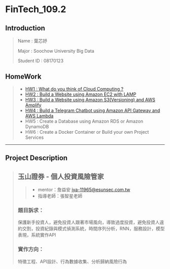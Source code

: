 # FinTech_109.2
## Introduction
>  Name : 葉芯妤
>  
>  Major : Soochow University Big Data
>  
>  Student ID : 08170123
## HomeWork

> * [HW1 : What do you think of Cloud Computing ?](https://github.com/Katrina00/FinTech/blob/main/HW1/HW1.md)
> * [HW2 : Build a Website using Amazon EC2 with LAMP](https://youtu.be/XJgfqAS-yCE)
> * [HW3 : Build a Website using Amazon S3(Versioning) and AWS Amplify](https://youtu.be/y_2Ba26YSi8)
> * [HW4 : Build a Telegram Chatbot using Amazon API Gateway and AWS Lambda](https://youtu.be/eQG8rEE82mA)
> * HW5 : Create a Database using Amazon RDS or Amazon DynamoDB
> * HW6 : Create a Docker Container or Build your own Project Services


---
## Project Description
> ## 玉山證券 - 個人投資風險管家
>> * mentor：詹益安 <jya-11965@esunsec.com.tw>
>> * 指導老師：張智星老師
> 
> ### 題目訴求：
>  保護新手投資人，避免投資人跟著市場風向，導致過度投資，避免投資人違約交割，投資紀錄與模式偵測系統，時間序列分析，RNN，服務設計，模型表現，系統實作API
> ### 實作方向：
>  特徵工程、API設計、行為數據收集、分析歸納風險行為

